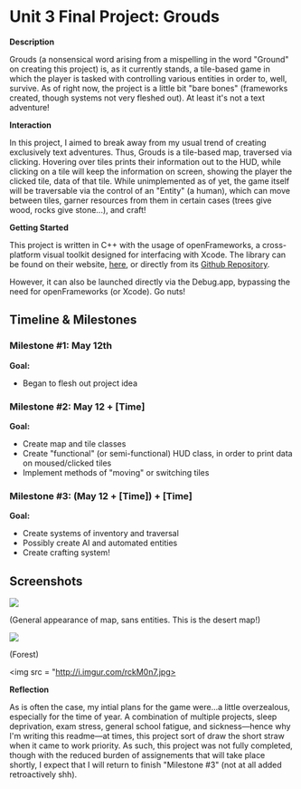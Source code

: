 <h1>Unit 3 Final Project: Grouds</h1>
 
<strong>Description</strong>

Grouds (a nonsensical word arising from a mispelling in the word "Ground" on creating this project) is, as it currently stands, a tile-based game in which the player is tasked with controlling various entities in order to, well, survive. As of right now, the project is a little bit "bare bones" (frameworks created, though systems not very fleshed out). At least it's not a text adventure!

<strong>Interaction</strong>

In this project, I aimed to break away from my usual trend of creating exclusively text adventures. Thus, Grouds is a tile-based map, traversed via clicking. Hovering over tiles prints their information out to the HUD, while clicking on a tile will keep the information on screen, showing the player the clicked tile, data of that tile. While unimplemented as of yet, the game itself will be traversable via the control of an "Entity" (a human), which can move between tiles, garner resources from them in certain cases (trees give wood, rocks give stone...), and craft! 

<strong>Getting Started</strong>

This project is written in C++ with the usage of openFrameworks, a cross-platform visual toolkit designed for interfacing with Xcode. The library can be found on their website, <a href = "http://openframeworks.cc/download/">here</a>, or directly from its <a href="https://github.com/openframeworks/openFrameworks">Github Repository</a>. 

However, it can also be launched directly via the Debug.app, bypassing the need for openFrameworks (or Xcode). Go nuts!

<h2>Timeline & Milestones</h2>
 
<div>
  <h3>Milestone #1: May 12th </h3>
  <strong>Goal:</strong> 
  <ul>
    <li>Began to flesh out project idea</li>
  </ul>
</div>
 
<p>
  <h3>Milestone #2: May 12 + [Time] </h3>
  <strong>Goal:</strong>
  <ul>
    <li>Create map and tile classes</li>
    <li>Create "functional" (or semi-functional) HUD class, in order to print data on moused/clicked tiles</li>
    <li>Implement methods of "moving" or switching tiles</li>
  </ul>
</p>
 
<div>
  <h3>Milestone #3: (May 12 + [Time]) + [Time]</h3>
  <strong>Goal:</strong>
  <ul>
    <li>Create systems of inventory and traversal</li>
    <li>Possibly create AI and automated entities</li>
    <li>Create crafting system!</li>
  </ul>
</div>

<h2> Screenshots </h2>

<img src = "http://i.imgur.com/4e4CvQ3.jpg">

(General appearance of map, sans entities. This is the desert map!)

<img src = "http://i.imgur.com/poRdVPJ.jpg">

(Forest)

<img src = "http://i.imgur.com/rckM0n7.jpg>

<strong>Reflection</strong>

As is often the case, my intial plans for the game were...a little overzealous, especially for the time of year. A combination of multiple projects, sleep deprivation, exam stress, general school fatigue, and sickness—hence why I'm writing this readme—at times, this project sort of draw the short straw when it came to work priority. As such, this project was not fully completed, though with the reduced burden of assignements that will take place shortly, I expect that I will return to finish "Milestone #3" (not at all added retroactively shh). 
